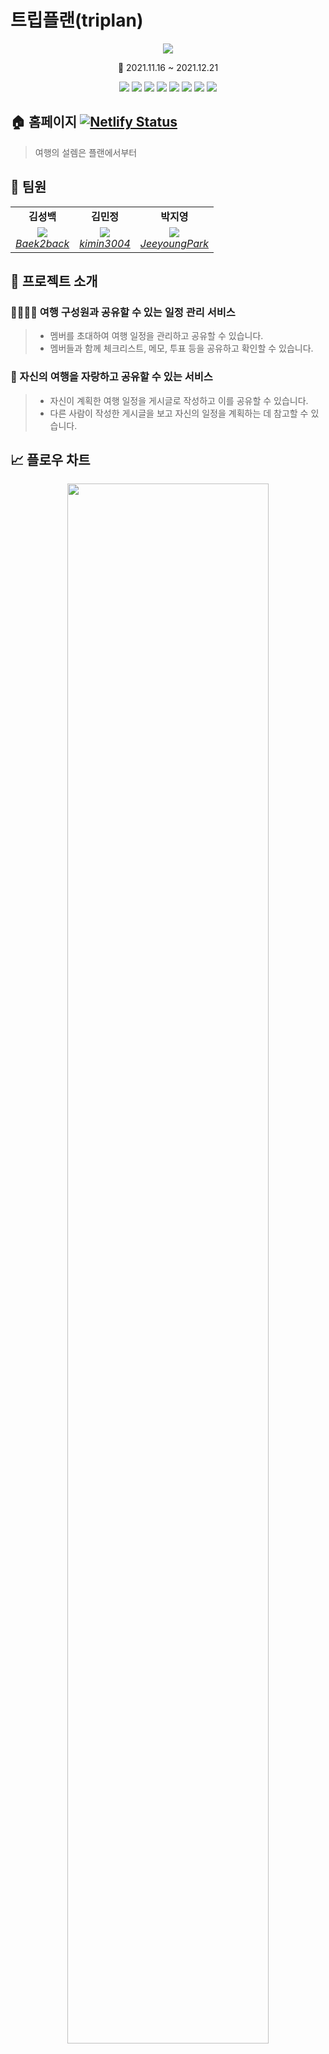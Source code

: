 # 트립플랜(triplan)

<div align='center'>
  <img src='https://user-images.githubusercontent.com/37530109/146879939-cbd67eb2-770a-4f01-902f-d1ab54fa15e2.png'>

📆 2021.11.16 ~ 2021.12.21

</div>

<p align='center'>
    <img src="https://img.shields.io/badge/React-v17.0.2-blue?logo=React"/>
    <img src="https://img.shields.io/badge/Typescript-v4.1.2-blue?logo=typescript"/>
    <img src="https://img.shields.io/badge/Chakra UI-v1.7.2-319795?logo=Chakra UI"/>
    <img src="https://img.shields.io/badge/react hook form-v7.20.5-orange"/>
    <img src="https://img.shields.io/badge/yup-v0.32.11-orange"/>
    <img src="https://img.shields.io/badge/react query-v3.34.2-orange">
    <img src="https://img.shields.io/badge/node.js-v16.13.0-green?logo=Node.js"/>
    <img src="https://img.shields.io/badge/yarn-^1.22.17-yellow?logo=yarn">
</p>

## 🏠 홈페이지 [![Netlify Status](https://api.netlify.com/api/v1/badges/464828dc-85a6-4a27-ba72-781fec63a713/deploy-status)](https://app.netlify.com/sites/triplan/deploys)

> 여행의 설렘은 플랜에서부터

## 👤 팀원

<table>
    <tr align="center">
        <td><B>김성백<B></td>
        <td><B>김민정<B></td>
        <td><B>박지영<B></td>
    </tr>
    <tr align="center">
        <td>
            <img src="https://github.com/Baek2back.png?size=100">
            <br>
            <a href="https://github.com/Baek2back"><I>Baek2back</I></a>
        </td>
        <td>
            <img src="https://github.com/kimin3004.png?size=100">
            <br>
            <a href="https://github.com/kimin3004"><I>kimin3004</I></a>
        </td>
        <td>
            <img src="https://github.com/JeeyoungPark.png?size=100">
            <br>
            <a href="https://github.com/JeeyoungPark"><I>JeeyoungPark</I></a>
        </td>
    </tr>
</table>

## 📝 프로젝트 소개

### 👨‍👩‍👧‍👦 여행 구성원과 공유할 수 있는 일정 관리 서비스

> - 멤버를 초대하여 여행 일정을 관리하고 공유할 수 있습니다.
> - 멤버들과 함께 체크리스트, 메모, 투표 등을 공유하고 확인할 수 있습니다.

### 📝 자신의 여행을 자랑하고 공유할 수 있는 서비스

> - 자신이 계획한 여행 일정을 게시글로 작성하고 이를 공유할 수 있습니다.
> - 다른 사람이 작성한 게시글을 보고 자신의 일정을 계획하는 데 참고할 수 있습니다.

## 📈 플로우 차트

<div align='center'>
  <img src='https://user-images.githubusercontent.com/37530109/146888937-8ad41756-9b6e-46a8-93dd-7ce7658cbb71.png' width="80%">
</div>

## 💻 주요 기능

### 🔑 회원 관련 기능

|                                                            로그인                                                             |                                                           회원가입                                                            |                                                           친구 추가                                                           |                                                  좋아요, 작성한 게시글 보기                                                   |
| :---------------------------------------------------------------------------------------------------------------------------: | :---------------------------------------------------------------------------------------------------------------------------: | :---------------------------------------------------------------------------------------------------------------------------: | :---------------------------------------------------------------------------------------------------------------------------: |
| <img width='500' src='https://user-images.githubusercontent.com/37530109/146910797-a8357d47-4baa-4a62-abcc-296fd5bee5ab.gif'> | <img width='500' src='https://user-images.githubusercontent.com/37530109/146925360-0660ee8e-3eed-45f8-b19f-6efd2281ed6b.gif'> | <img width='500' src='https://user-images.githubusercontent.com/37530109/146913007-8d9eb946-1db6-4a51-8331-3699b436eac7.gif'> | <img width='500' src='https://user-images.githubusercontent.com/37530109/146924410-1a069638-c532-44de-8a59-93a8cfbb30f5.gif'> |

### 🗓 일정 관련 기능

|                                                           일정 조회                                                           |                                                           일정 생성                                                           |                                                           일정 삭제                                                           |                                                          체크리스트                                                           |
| :---------------------------------------------------------------------------------------------------------------------------: | :---------------------------------------------------------------------------------------------------------------------------: | :---------------------------------------------------------------------------------------------------------------------------: | :---------------------------------------------------------------------------------------------------------------------------: |
| <img width='500' src='https://user-images.githubusercontent.com/37530109/146925476-352dccf0-902c-41c1-9151-cb49553b7129.gif'> | <img width='500' src='https://user-images.githubusercontent.com/37530109/146927179-2037fd6b-a036-4a9a-ad0b-3e160a143970.gif'> | <img width='500' src='https://user-images.githubusercontent.com/37530109/146929125-432857cd-4d8b-469d-82f0-f53cd56f2040.gif'> | <img width='500' src='https://user-images.githubusercontent.com/37530109/146926976-e21759ac-307c-4a23-93d7-87c7877fd6c2.gif'> |

|                                                           메모 생성                                                           |                                                           메모 수정                                                           |                                                           메모 삭제                                                           |
| :---------------------------------------------------------------------------------------------------------------------------: | :---------------------------------------------------------------------------------------------------------------------------: | :---------------------------------------------------------------------------------------------------------------------------: |
| <img width='500' src='https://user-images.githubusercontent.com/37530109/146929283-cde2d77d-8ff9-4e28-8e05-235de667be2b.gif'> | <img width='500' src='https://user-images.githubusercontent.com/37530109/146929374-7c206dbb-ab72-4e75-b079-67f0fc9cabed.gif'> | <img width='500' src='https://user-images.githubusercontent.com/37530109/146929463-762362d4-a7bc-422d-8e87-a7ad7eea20f5.gif'> |

|                                                           투표 생성                                                           |                                                           투표 행사                                                           |                                                           투표 삭제                                                           |
| :---------------------------------------------------------------------------------------------------------------------------: | :---------------------------------------------------------------------------------------------------------------------------: | :---------------------------------------------------------------------------------------------------------------------------: |
| <img width='500' src='https://user-images.githubusercontent.com/37530109/146929605-2e3e2700-b881-4d9c-8cf8-b6f2e39a91ab.gif'> | <img width='500' src='https://user-images.githubusercontent.com/37530109/146929667-e640f4f4-ebdb-4da2-8bdb-2fba2b639ef0.gif'> | <img width='500' src='https://user-images.githubusercontent.com/37530109/146929733-632f2ccf-51da-4787-9d37-7049ae46099d.gif'> |

### 📄 게시글 관련 기능

|                                                          게시글 조회                                                          |                                                          게시글 생성                                                          |                                                          게시글 수정                                                          |                                                          게시글 삭제                                                          |
| :---------------------------------------------------------------------------------------------------------------------------: | :---------------------------------------------------------------------------------------------------------------------------: | :---------------------------------------------------------------------------------------------------------------------------: | :---------------------------------------------------------------------------------------------------------------------------: |
| <img width='500' src='https://user-images.githubusercontent.com/37530109/146922895-c27dc5a3-e64f-4e17-81bd-8d669286f9f2.gif'> | <img width='500' src='https://user-images.githubusercontent.com/37530109/146924092-37710045-c78b-4262-878c-4ac2c21c8366.gif'> | <img width='500' src='https://user-images.githubusercontent.com/37530109/146924204-ad9322d9-6b56-40c2-8b13-3139259f786c.gif'> | <img width='500' src='https://user-images.githubusercontent.com/37530109/146924324-79b1d3ae-534d-4722-8f56-5145937a5698.gif'> |

|                                                         게시글 좋아요                                                         |                                                           댓글 작성                                                           |                                                           댓글 삭제                                                           |
| :---------------------------------------------------------------------------------------------------------------------------: | :---------------------------------------------------------------------------------------------------------------------------: | :---------------------------------------------------------------------------------------------------------------------------: |
| <img width='500' src='https://user-images.githubusercontent.com/37530109/146922773-2d62480f-41fa-4914-970e-a6b6233c58f7.gif'> | <img width='500' src='https://user-images.githubusercontent.com/37530109/146922459-abbbe5ca-a8c2-4e25-9eef-a85e6c269e7d.gif'> | <img width='500' src='https://user-images.githubusercontent.com/37530109/146922588-9bbc2010-53bf-4193-9876-89f54c0754b8.gif'> |
